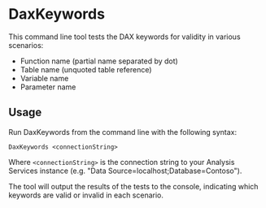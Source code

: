# DaxKeywords

This command line tool tests the DAX keywords for validity in various scenarios:
- Function name (partial name separated by dot)
- Table name (unquoted table reference)
- Variable name
- Parameter name

## Usage

Run DaxKeywords from the command line with the following syntax:
```
DaxKeywords <connectionString> 
```

Where `<connectionString>` is the connection string to your Analysis Services instance (e.g. "Data Source=localhost;Database=Contoso").

The tool will output the results of the tests to the console, indicating which keywords are valid or invalid in each scenario.
